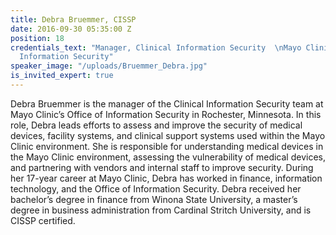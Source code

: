 ```yaml
---
title: Debra Bruemmer, CISSP
date: 2016-09-30 05:35:00 Z
position: 18
credentials_text: "Manager, Clinical Information Security  \nMayo Clinic Office of
  Information Security"
speaker_image: "/uploads/Bruemmer_Debra.jpg"
is_invited_expert: true
---
```


Debra Bruemmer is the manager of the Clinical Information Security team at Mayo Clinic’s Office of Information Security in Rochester, Minnesota. In this role, Debra leads efforts to assess and improve the security of medical devices, facility systems, and clinical support systems used within the Mayo Clinic environment. She is responsible for understanding medical devices in the Mayo Clinic environment, assessing the vulnerability of medical devices, and partnering with vendors and internal staff to improve security. During her 17-year career at Mayo Clinic, Debra has worked in finance, information technology, and the Office of Information Security. Debra received her bachelor’s degree in finance from Winona State University, a master’s degree in business administration from Cardinal Stritch University, and is CISSP certified.